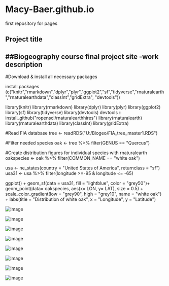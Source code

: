 # Macy-Baer.github.io
first repository for pages

## Project title
##Biogeography course final project site
-work description
- 
#Download & install all necessary packages

install.packages (c("knitr","rmarkdown","dplyr","plyr","ggplot2","sf","tidyverse","rnaturalearth","rnaturalearthdata","classInt","gridExtra", "devtools"))

library(knitr)
library(rmarkdown)
library(dplyr)
library(plyr)
library(ggplot2)
library(sf)
library(tidyverse)
library(devtools)
devtools :: install_github("ropensci/rnaturalearthhires")
library(rnaturalearth)
library(rnaturalearthdata)
library(classInt)
library(gridExtra)

#Read FIA database 
tree <- readRDS("U:/Biogeo/FIA_tree_master1.RDS")

#Filter needed species
oak <- tree %>%
  filter(GENUS == "Quercus")

#Create distribution figures for individual species with rnaturalearth
oakspecies <- oak %>%
  filter(COMMON_NAME == "white oak") 

usa <- ne_states(country = "United States of America", returnclass = "sf")
usa31 <- usa %>%
  filter(longitude >=-95 & longitude <= -65)

ggplot() +
   geom_sf(data = usa31, fill = "lightblue", color = "grey50")+
  geom_point(data= oakspecies, aes(x= LON, y= LAT), size = 0.5) +
       scale_color_gradient(low = "grey90", high = "grey10", name = "white oak") +
      labs(title = "Distribution of white oak", x = "Longitude", y = "Latitude")
      
![image](https://github.com/user-attachments/assets/0c0b036a-689f-4a16-b456-73b3727d31e5)

![image](https://github.com/user-attachments/assets/7598cd93-44b7-4e58-a7b5-02aeb113bb7e)

![image](https://github.com/user-attachments/assets/d9a812cc-b109-4d8f-a612-45fb07e596d8)

![image](https://github.com/user-attachments/assets/65ba6f84-2db7-49ba-91bf-ff5853488ea8)

![image](https://github.com/user-attachments/assets/266fe95d-546f-4737-b51b-ce601a2b5e58)

![image](https://github.com/user-attachments/assets/b073a8f2-98f4-4854-bf78-5477bf9371fb)

![image](https://github.com/user-attachments/assets/bc1fc780-3249-40c8-ae37-95cbfb7b3729)

![image](https://github.com/user-attachments/assets/c04c1507-d8b3-4dc1-8bee-a512b971a594)
